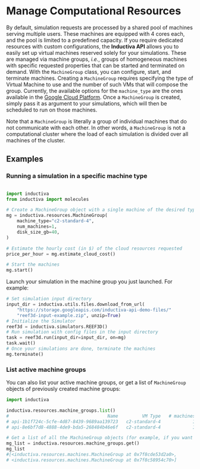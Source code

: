 # Manage Computational Resources

By default, simulation requests are processed by a shared pool of machines serving 
multiple users. These machines are equipped with 4 cores each, and the pool is 
limited to a predefined capacity. If you require dedicated resources with custom 
configurations, the **Inductiva API** allows you to easily set up virtual machines 
reserved solely for your simulations. These are managed via machine groups, *i.e.*, 
groups of homogeneous machines with specific requested properties that can be 
started and terminated on demand. With the `MachineGroup` class, you can configure, 
start, and terminate machines. Creating a `MachineGroup` requires specifying the 
type of Virtual Machine to use and the number of such VMs that will compose the 
group. Currently, the available options for the `machine_type` are the ones 
available in the [Google Cloud Platform](https://cloud.google.com/compute/docs/machine-types). 
Once a `MachineGroup` is created, simply pass it as argument to your simulations, 
which will then be scheduled to run on those machines. 

Note that a `MachineGroup` is literally a group of individual machines that do 
not communicate with each other. In other words, a `MachineGroup` is not a 
computational cluster where the load of each simulation is divided over all 
machines of the cluster.

## Examples


### Running a simulation in a specific machine type

```python

import inductiva
from inductiva import molecules

# Create a MachineGroup object with a single machine of the desired type
mg = inductiva.resources.MachineGroup(
    machine_type="c2-standard-4",
    num_machines=1,
    disk_size_gb=40,
)

# Estimate the hourly cost (in $) of the cloud resources requested
price_per_hour = mg.estimate_cloud_cost()

# Start the machines
mg.start()
```

Launch your simulation in the machine group you just launched. For example:
```python
# Set simulation input directory
input_dir = inductiva.utils.files.download_from_url(
    "https://storage.googleapis.com/inductiva-api-demo-files/"
    "reef3d-input-example.zip", unzip=True)
# Initialize the Simulator
reef3d = inductiva.simulators.REEF3D()
# Run simulation with config files in the input directory
task = reef3d.run(input_dir=input_dir, on=mg)
task.wait()
# Once your simulations are done, terminate the machines
mg.terminate()

```
### List active machine groups

You can also list your active machine groups, or get a list of `MachineGroup` 
objects of previously created machine groups:

```python
import inductiva

inductiva.resources.machine_groups.list()
#                                     Name         VM Type   # machines    Disk Size in GB       Spot         Started at
# api-1b1f724c-5cfe-4d87-8439-9689aa139723   c2-standard-4            1                 40      False   13 Sep, 07:38:50
# api-8e6bf7d8-4888-4de9-bda5-268484b46e6f   c2-standard-4            1                 40      False   13 Sep, 07:37:49

# Get a list of all the MachineGroup objects (for example, if you want to terminate them all at once)
mg_list = inductiva.resources.machine_groups.get()
mg_list
#[<inductiva.resources.machines.MachineGroup at 0x7f8cde53d2a0>,
# <inductiva.resources.machines.MachineGroup at 0x7f8c58954c70>]
```
